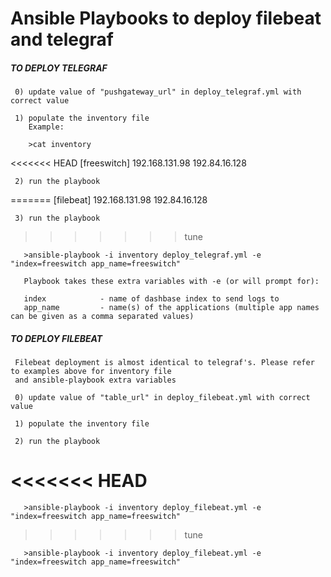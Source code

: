 # Ansible Playbooks to deploy filebeat and telegraf

##### TO DEPLOY TELEGRAF #####

     0) update value of "pushgateway_url" in deploy_telegraf.yml with correct value

     1) populate the inventory file
        Example:

        >cat inventory
        
<<<<<<< HEAD
        [freeswitch]
        192.168.131.98
        192.84.16.128

     2) run the playbook
=======
        [filebeat]
        192.168.131.98
        192.84.16.128

     3) run the playbook
>>>>>>> tune

       >ansible-playbook -i inventory deploy_telegraf.yml -e "index=freeswitch app_name=freeswitch"

       Playbook takes these extra variables with -e (or will prompt for): 

       index            - name of dashbase index to send logs to 
       app_name         - name(s) of the applications (multiple app names can be given as a comma separated values)
 

##### TO DEPLOY FILEBEAT #####

     Filebeat deployment is almost identical to telegraf's. Please refer to examples above for inventory file
     and ansible-playbook extra variables

     0) update value of "table_url" in deploy_filebeat.yml with correct value

     1) populate the inventory file

     2) run the playbook
<<<<<<< HEAD
=======

       >ansible-playbook -i inventory deploy_filebeat.yml -e "index=freeswitch app_name=freeswitch"
>>>>>>> tune

       >ansible-playbook -i inventory deploy_filebeat.yml -e "index=freeswitch app_name=freeswitch"
